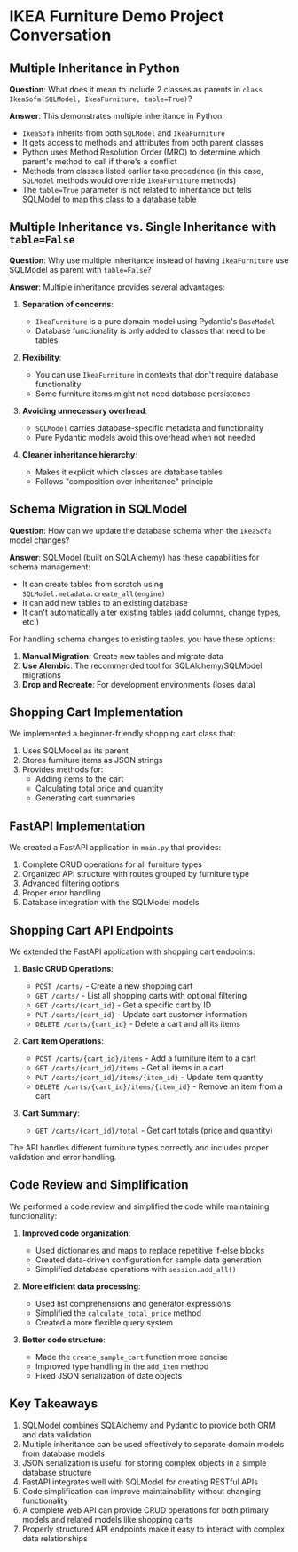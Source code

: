 # IKEA Furniture Demo Project Conversation

## Multiple Inheritance in Python

**Question**: What does it mean to include 2 classes as parents in `class IkeaSofa(SQLModel, IkeaFurniture, table=True)`?

**Answer**: This demonstrates multiple inheritance in Python:
- `IkeaSofa` inherits from both `SQLModel` and `IkeaFurniture`
- It gets access to methods and attributes from both parent classes
- Python uses Method Resolution Order (MRO) to determine which parent's method to call if there's a conflict
- Methods from classes listed earlier take precedence (in this case, `SQLModel` methods would override `IkeaFurniture` methods)
- The `table=True` parameter is not related to inheritance but tells SQLModel to map this class to a database table

## Multiple Inheritance vs. Single Inheritance with `table=False`

**Question**: Why use multiple inheritance instead of having `IkeaFurniture` use SQLModel as parent with `table=False`?

**Answer**: Multiple inheritance provides several advantages:
1. **Separation of concerns**: 
   - `IkeaFurniture` is a pure domain model using Pydantic's `BaseModel`
   - Database functionality is only added to classes that need to be tables

2. **Flexibility**:
   - You can use `IkeaFurniture` in contexts that don't require database functionality
   - Some furniture items might not need database persistence

3. **Avoiding unnecessary overhead**:
   - `SQLModel` carries database-specific metadata and functionality
   - Pure Pydantic models avoid this overhead when not needed

4. **Cleaner inheritance hierarchy**:
   - Makes it explicit which classes are database tables
   - Follows "composition over inheritance" principle

## Schema Migration in SQLModel

**Question**: How can we update the database schema when the `IkeaSofa` model changes?

**Answer**: SQLModel (built on SQLAlchemy) has these capabilities for schema management:
- It can create tables from scratch using `SQLModel.metadata.create_all(engine)`
- It can add new tables to an existing database
- It can't automatically alter existing tables (add columns, change types, etc.)

For handling schema changes to existing tables, you have these options:
1. **Manual Migration**: Create new tables and migrate data
2. **Use Alembic**: The recommended tool for SQLAlchemy/SQLModel migrations
3. **Drop and Recreate**: For development environments (loses data)

## Shopping Cart Implementation

We implemented a beginner-friendly shopping cart class that:
1. Uses SQLModel as its parent
2. Stores furniture items as JSON strings
3. Provides methods for:
   - Adding items to the cart
   - Calculating total price and quantity
   - Generating cart summaries

## FastAPI Implementation

We created a FastAPI application in `main.py` that provides:
1. Complete CRUD operations for all furniture types
2. Organized API structure with routes grouped by furniture type
3. Advanced filtering options
4. Proper error handling
5. Database integration with the SQLModel models

## Shopping Cart API Endpoints

We extended the FastAPI application with shopping cart endpoints:

1. **Basic CRUD Operations**:
   - `POST /carts/` - Create a new shopping cart
   - `GET /carts/` - List all shopping carts with optional filtering
   - `GET /carts/{cart_id}` - Get a specific cart by ID
   - `PUT /carts/{cart_id}` - Update cart customer information
   - `DELETE /carts/{cart_id}` - Delete a cart and all its items

2. **Cart Item Operations**:
   - `POST /carts/{cart_id}/items` - Add a furniture item to a cart
   - `GET /carts/{cart_id}/items` - Get all items in a cart
   - `PUT /carts/{cart_id}/items/{item_id}` - Update item quantity
   - `DELETE /carts/{cart_id}/items/{item_id}` - Remove an item from a cart

3. **Cart Summary**:
   - `GET /carts/{cart_id}/total` - Get cart totals (price and quantity)

The API handles different furniture types correctly and includes proper validation and error handling.

## Code Review and Simplification

We performed a code review and simplified the code while maintaining functionality:

1. **Improved code organization**:
   - Used dictionaries and maps to replace repetitive if-else blocks
   - Created data-driven configuration for sample data generation
   - Simplified database operations with `session.add_all()`

2. **More efficient data processing**:
   - Used list comprehensions and generator expressions
   - Simplified the `calculate_total_price` method
   - Created a more flexible query system

3. **Better code structure**:
   - Made the `create_sample_cart` function more concise
   - Improved type handling in the `add_item` method
   - Fixed JSON serialization of date objects

## Key Takeaways

1. SQLModel combines SQLAlchemy and Pydantic to provide both ORM and data validation
2. Multiple inheritance can be used effectively to separate domain models from database models
3. JSON serialization is useful for storing complex objects in a simple database structure
4. FastAPI integrates well with SQLModel for creating RESTful APIs
5. Code simplification can improve maintainability without changing functionality
6. A complete web API can provide CRUD operations for both primary models and related models like shopping carts
7. Properly structured API endpoints make it easy to interact with complex data relationships
